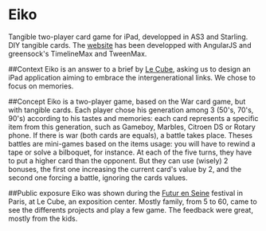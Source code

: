 Eiko
=====
Tangible two-player card game for iPad, developped in AS3 and Starling. DIY tangible cards.
The [website](http://lecube.gobelins.fr/2014/g5/) has been developped with AngularJS and greensock's TimelineMax and TweenMax.

##Context
Eiko is an answer to a brief by [Le Cube](http://lecube.com), asking us to design an iPad application aiming to embrace the intergenerational links. We chose to focus on memories.

##Concept
Eiko is a two-player game, based on the War card game, but with tangible cards. Each player chose his generation among 3 (50's, 70's, 90's) according to his tastes and memories: each card represents a specific item from this generation, such as Gameboy, Marbles, Citroen DS or Rotary phone. If there is war (both cards are equals), a battle takes place. Theses battles are mini-games based on the items usage: you will have to rewind a tape or solve a bilboquet, for instance. At each of the five turns, they have to put a higher card than the opponent. But they can use (wisely) 2 bonuses, the first one increasing the current card's value by 2, and the second one forcing a battle, ignoring the cards values.

##Public exposure
Eiko was shown during the [Futur en Seine](http://www.futur-en-seine.fr/fens2013/) festival in Paris, at Le Cube, an exposition center. Mostly family, from 5 to 60, came to see the differents projects and play a few game. The feedback were great, mostly from the kids.
